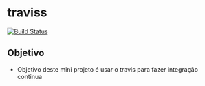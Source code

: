 # traviss
[![Build Status](https://travis-ci.com/denisluciano30/traviss.svg?branch=master)](https://travis-ci.com/denisluciano30/traviss)

## Objetivo
- Objetivo deste mini projeto é usar o travis para fazer integração continua
